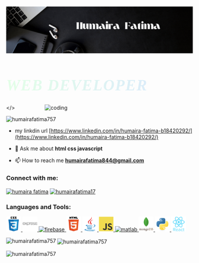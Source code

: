 ![logo](https://github.com/HumairaFatima757/HumairaFatima757/blob/main/White%20Clean%20Minimalist%20Corporate%20Personal%20Profile%20LinkedIn%20Banner.gif)



<h1 align="center"> </h1>
 <h1 style="font-family: 'Cinzel', serif; font-size: 3em; color: #333; letter-spacing: 2px; text-transform: uppercase; background: linear-gradient(90deg, #e3ffe7 0%, #d9e7ff 100%); -webkit-background-clip: text; -webkit-text-fill-color: transparent; font-style: italic;">WEB DEVELOPER</h1>



<img align="right"  alt="coding" width="400" src="https://user-images.githubusercontent.com/125878564/258871853-20e24ac8-354d-4ec0-8f25-ef158aec9420.gif"></>

<p align="left"> <img src="https://komarev.com/ghpvc/?username=humairafatima757&label=Profile%20views&color=0e75b6&style=flat" alt="humairafatima757" /> </p>

- my linkdin url [https://www.linkedin.com/in/humaira-fatima-b18420292/](https://www.linkedin.com/in/humaira-fatima-b18420292/)

- 💬 Ask me about **html css javascript**

- 📫 How to reach me **humairafatima844@gmail.com**

<h3 align="left">Connect with me:</h3>
<p align="left">
<a href="https://linkedin.com/in/humaira fatima" target="blank"><img align="center" src="https://raw.githubusercontent.com/rahuldkjain/github-profile-readme-generator/master/src/images/icons/Social/linked-in-alt.svg" alt="humaira fatima" height="30" width="40" /></a>
<a href="https://www.instagram.com/pembecig_fatma/" target="blank"><img align="center" src="https://raw.githubusercontent.com/rahuldkjain/github-profile-readme-generator/master/src/images/icons/Social/instagram.svg" alt="humairafatima17" height="30" width="40" /></a>
</p>

<h3 align="left">Languages and Tools:</h3>
<p align="left"> <a href="https://www.w3schools.com/css/" target="_blank" rel="noreferrer"> <img src="https://raw.githubusercontent.com/devicons/devicon/master/icons/css3/css3-original-wordmark.svg" alt="css3" width="40" height="40"/> </a> <a href="https://expressjs.com" target="_blank" rel="noreferrer"> <img src="https://raw.githubusercontent.com/devicons/devicon/master/icons/express/express-original-wordmark.svg" alt="express" width="40" height="40"/> </a> <a href="https://firebase.google.com/" target="_blank" rel="noreferrer"> <img src="https://www.vectorlogo.zone/logos/firebase/firebase-icon.svg" alt="firebase" width="40" height="40"/> </a> <a href="https://www.w3.org/html/" target="_blank" rel="noreferrer"> <img src="https://raw.githubusercontent.com/devicons/devicon/master/icons/html5/html5-original-wordmark.svg" alt="html5" width="40" height="40"/> </a> <a href="https://www.java.com" target="_blank" rel="noreferrer"> <img src="https://raw.githubusercontent.com/devicons/devicon/master/icons/java/java-original.svg" alt="java" width="40" height="40"/> </a> <a href="https://developer.mozilla.org/en-US/docs/Web/JavaScript" target="_blank" rel="noreferrer"> <img src="https://raw.githubusercontent.com/devicons/devicon/master/icons/javascript/javascript-original.svg" alt="javascript" width="40" height="40"/> </a> <a href="https://www.mathworks.com/" target="_blank" rel="noreferrer"> <img src="https://upload.wikimedia.org/wikipedia/commons/2/21/Matlab_Logo.png" alt="matlab" width="40" height="40"/> </a> <a href="https://www.mongodb.com/" target="_blank" rel="noreferrer"> <img src="https://raw.githubusercontent.com/devicons/devicon/master/icons/mongodb/mongodb-original-wordmark.svg" alt="mongodb" width="40" height="40"/> </a> <a href="https://www.python.org" target="_blank" rel="noreferrer"> <img src="https://raw.githubusercontent.com/devicons/devicon/master/icons/python/python-original.svg" alt="python" width="40" height="40"/> </a> <a href="https://reactjs.org/" target="_blank" rel="noreferrer"> <img src="https://raw.githubusercontent.com/devicons/devicon/master/icons/react/react-original-wordmark.svg" alt="react" width="40" height="40"/> </a> </p>

<p><img align="left" src="https://github-readme-stats.vercel.app/api/top-langs?username=humairafatima757&show_icons=true&locale=en&layout=compact" alt="humairafatima757" /></p>

<p>&nbsp;<img align="center" src="https://github-readme-stats.vercel.app/api?username=humairafatima757&show_icons=true&locale=en" alt="humairafatima757" /></p>

<p><img align="center" src="https://github-readme-streak-stats.herokuapp.com/?user=humairafatima757&" alt="humairafatima757" /></p>
